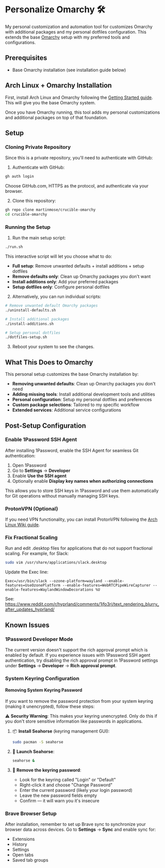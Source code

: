 # Personalize Omarchy 🛠️

My personal customization and automation tool for customizes Omarchy with additional packages and my personal dotfiles configuration. This extends the base [Omarchy](https://manuals.omamix.org/2/the-omarchy-manual) setup with my preferred tools and configurations.

## Prerequisites

- Base Omarchy installation (see installation guide below)

## Arch Linux + Omarchy Installation

First, install Arch Linux and Omarchy following the [Getting Started guide](https://manuals.omamix.org/2/the-omarchy-manual/50/getting-started). This will give you the base Omarchy system.

Once you have Omarchy running, this tool adds my personal customizations and additional packages on top of that foundation.

## Setup

### Cloning Private Repository

Since this is a private repository, you'll need to authenticate with GitHub:

1. Authenticate with GitHub:
```bash
gh auth login
```
Choose GitHub.com, HTTPS as the protocol, and authenticate via your browser.

2. Clone this repository:
```bash
gh repo clone martinmose/crucible-omarchy
cd crucible-omarchy
```

### Running the Setup

1. Run the main setup script:

```bash
./run.sh
```

This interactive script will let you choose what to do:
- **Full setup**: Remove unwanted defaults + install additions + setup dotfiles
- **Remove defaults only**: Clean up Omarchy packages you don't want
- **Install additions only**: Add your preferred packages
- **Setup dotfiles only**: Configure personal dotfiles

2. Alternatively, you can run individual scripts:

```bash
# Remove unwanted default Omarchy packages
./uninstall-defaults.sh

# Install additional packages
./install-additions.sh

# Setup personal dotfiles
./dotfiles-setup.sh
```

3. Reboot your system to see the changes.

## What This Does to Omarchy

This personal setup customizes the base Omarchy installation by:

- **Removing unwanted defaults**: Clean up Omarchy packages you don't need
- **Adding missing tools**: Install additional development tools and utilities
- **Personal configuration**: Setup my personal dotfiles and preferences
- **Custom package selections**: Tailored to my specific workflow
- **Extended services**: Additional service configurations

## Post-Setup Configuration

### Enable 1Password SSH Agent

After installing 1Password, enable the SSH Agent for seamless Git authentication:

1. Open 1Password
2. Go to **Settings** → **Developer**
3. Enable **Use the SSH agent**
4. Optionally enable **Display key names when authorizing connections**

This allows you to store SSH keys in 1Password and use them automatically for Git operations without manually managing SSH keys.

### ProtonVPN (Optional)

If you need VPN functionality, you can install ProtonVPN following the [Arch Linux Wiki guide](https://wiki.archlinux.org/title/ProtonVPN).

### Fix Fractional Scaling

Run and edit .desktop files for applications that do not support fractional scaling. For example, for Slack:

```bash
sudo vim /usr/share/applications/slack.desktop
```

Update the Exec line:
```
Exec=/usr/bin/slack --ozone-platform=wayland --enable-features=UseOzonePlatform --enable-features=WebRTCPipeWireCapturer --enable-features=WaylandWindowDecorations %U
```

See: https://www.reddit.com/r/hyprland/comments/1jfo3rj/text_rendering_blurry_after_updates_hyprland/

## Known Issues

### 1Password Developer Mode
The current version doesn't support the rich approval prompt which is enabled by default. If you experience issues with 1Password SSH agent authentication, try disabling the rich approval prompt in 1Password settings under **Settings** → **Developer** → **Rich approval prompt**.

### System Keyring Configuration

#### Removing System Keyring Password

If you want to remove the password protection from your system keyring (making it unencrypted), follow these steps:

⚠️ **Security Warning**: This makes your keyring unencrypted. Only do this if you don't store sensitive information like passwords in applications.

1. 📦 **Install Seahorse** (keyring management GUI):
   ```bash
   sudo pacman -S seahorse
   ```

2. 🔐 **Launch Seahorse**:
   ```bash
   seahorse &
   ```

3. 🧹 **Remove the keyring password**:
   - Look for the keyring called "Login" or "Default"
   - Right-click it and choose "Change Password"
   - Enter the current password (likely your login password)
   - Leave the new password fields empty
   - Confirm — it will warn you it's insecure

### Brave Browser Setup
After installation, remember to set up Brave sync to synchronize your browser data across devices. Go to **Settings** → **Sync** and enable sync for:
- Extensions
- History
- Settings
- Open tabs
- Saved tab groups
